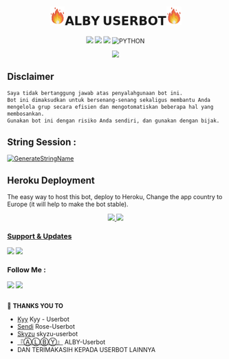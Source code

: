 <h1 align="center"><img src="./resources/extras/GeezFire.gif" width="35px">𝗔𝗟𝗕𝗬 𝗨𝗦𝗘𝗥𝗕𝗢𝗧<img src="./resources/extras/GeezFire.gif" width="35px"></h1>

<p align="center">
    <a href="https://github.com/PunyaAlby/ALBY-Userbot/commits/ALBY-Userbot"><img src="https://img.shields.io/github/last-commit/PunyaAlby/Alby-Userbot?color=ff0000&logo=github&logoColor=ffffff&style=for-the-badge" /></a>
    <a href="https://github.com/PunyaAlby/ALBY-Userbot"> <img src="https://img.shields.io/github/repo-size/PunyaAlby/ALBY-Userbot?logo=github&style=for-the-badge" /></a>
    <a href="https://pypi.org/project/Telethon/"><img src="https://img.shields.io/pypi/v/telethon?color=important&label=telethon&logo=python&logoColor=brightgreen&style=for-the-badge" /></a>
    <img alt="PYTHON" src="https://img.shields.io/badge/PYTHON-v3.9.6-purple?style=for-the-badge&logo=appveyor"/>
    </p>


<p align="center">
  <img src="https://telegra.ph/file/cbe826936d4de9ec1838a.jpg">
</p>


## Disclaimer

```
Saya tidak bertanggung jawab atas penyalahgunaan bot ini.
Bot ini dimaksudkan untuk bersenang-senang sekaligus membantu Anda
mengelola grup secara efisien dan mengotomatiskan beberapa hal yang membosankan.
Gunakan bot ini dengan risiko Anda sendiri, dan gunakan dengan bijak.
```


## String Session :
[![GenerateStringName](https://img.shields.io/badge/repl.it-generateStringName-white)](https://replit.com/@rizkyhmdanii16/StringSession)


## Heroku Deployment
The easy way to host this bot, deploy to Heroku, Change the app country to Europe (it will help to make the bot stable).
<p align="center">
<a href="https://heroku.com/deploy?template=https://github.com/PunyaAlby/template99/"><img src="https://img.shields.io/badge/Deploy%20To%20Heroku-blueviolet?style=for-the-badge&logo=heroku" width="250""/</a>  
<a href="https://telegram.dog/XTZ_HerokuBot?start=UHVueWFBbGJ5L0FMQlktVXNlcmJvdCBBTEJZLVVzZXJib3Q"><img src="https://img.shields.io/badge/Deploy%20Via%20Telegram-blue?style=for-the-badge&logo=telegram" width="250""/</a>  </p>


### Support & Updates 
<a href="https://t.me/ruangdiskusikami"><img src="https://img.shields.io/badge/Join-Group%20Support-red.svg?style=for-the-badge&logo=Telegram"></a> <a href="https://t.me/ruangprojects"><img src="https://img.shields.io/badge/Join-Updates%20Channel-white.svg?style=for-the-badge&logo=Telegram"></a>

### Follow Me :
<p align="left">
<a href="https://github.com/PunyaAlby"><img src="https://img.shields.io/badge/GitHub-Follow%20on%20GitHub-inactive.svg?logo=github"></a> <a href="https://instagram.com/fadzkuruuniialmuttaqiin"><img src="https://img.shields.io/badge/Instagram-Follow%20on%20Instagram-important.svg?logo=instagram"></a>
</p>

##

🔰 **THANKS YOU TO**
*   [Kyy](https://github.com/muhammadrizky16/Kyy-Userbot)   Kyy - Userbot
*   [Sendi](https://github.com/SendiAp/Rose-Userbot)   Rose-Userbot
*   [Skyzu](https://github.com/Skyzu/skyzu-userbot)   skyzu-userbot
*   [『ⒶⓁⒷⓎ』](https://github.com/PunyaAlby/ALBY-Userbot)   ALBY-Userbot
*   DAN TERIMAKASIH KEPADA USERBOT LAINNYA
